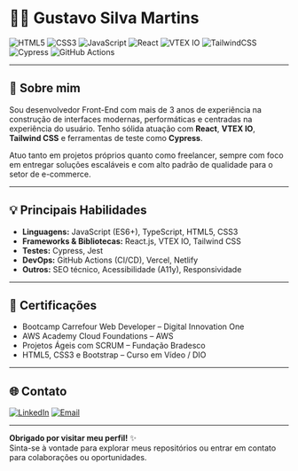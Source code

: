 
# 👨‍💻 Gustavo Silva Martins

![HTML5](https://img.shields.io/badge/HTML5-E34F26?style=flat&logo=html5&logoColor=white)
![CSS3](https://img.shields.io/badge/CSS3-1572B6?style=flat&logo=css3&logoColor=white)
![JavaScript](https://img.shields.io/badge/JavaScript-F7DF1E?style=flat&logo=javascript&logoColor=black)
![React](https://img.shields.io/badge/React-20232A?style=flat&logo=react&logoColor=61DAFB)
![VTEX IO](https://img.shields.io/badge/VTEX-EC1C24?style=flat&logo=vtex&logoColor=white)
![TailwindCSS](https://img.shields.io/badge/Tailwind_CSS-38B2AC?style=flat&logo=tailwind-css&logoColor=white)
![Cypress](https://img.shields.io/badge/Cypress-17202C?style=flat&logo=cypress&logoColor=white)
![GitHub Actions](https://img.shields.io/badge/GitHub_Actions-2088FF?style=flat&logo=github-actions&logoColor=white)

---

## 👋 Sobre mim

Sou desenvolvedor Front-End com mais de 3 anos de experiência na construção de interfaces modernas, performáticas e centradas na experiência do usuário. Tenho sólida atuação com **React**, **VTEX IO**, **Tailwind CSS** e ferramentas de teste como **Cypress**.

Atuo tanto em projetos próprios quanto como freelancer, sempre com foco em entregar soluções escaláveis e com alto padrão de qualidade para o setor de e-commerce.

---

## 💡 Principais Habilidades

- **Linguagens:** JavaScript (ES6+), TypeScript, HTML5, CSS3  
- **Frameworks & Bibliotecas:** React.js, VTEX IO, Tailwind CSS  
- **Testes:** Cypress, Jest  
- **DevOps:** GitHub Actions (CI/CD), Vercel, Netlify  
- **Outros:** SEO técnico, Acessibilidade (A11y), Responsividade  

---

## 📌 Certificações

- Bootcamp Carrefour Web Developer – Digital Innovation One  
- AWS Academy Cloud Foundations – AWS  
- Projetos Ágeis com SCRUM – Fundação Bradesco  
- HTML5, CSS3 e Bootstrap – Curso em Vídeo / DIO

---

## 🌐 Contato

[![LinkedIn](https://img.shields.io/badge/-LinkedIn-0A66C2?style=flat&logo=linkedin&logoColor=white)](https://www.linkedin.com/in/gustavo-martins-4b8962195)
[![Email](https://img.shields.io/badge/-Email-D14836?style=flat&logo=gmail&logoColor=white)](mailto:gus.gustavosm@gmail.com)

---

**Obrigado por visitar meu perfil!** ✨  
Sinta-se à vontade para explorar meus repositórios ou entrar em contato para colaborações ou oportunidades.
